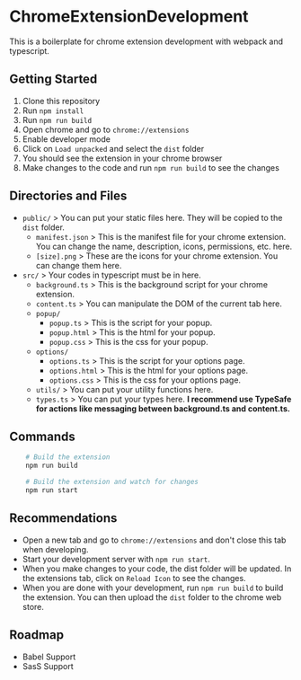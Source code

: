# ChromeExtensionDevelopment

This is a boilerplate for chrome extension development with webpack and typescript.

## Getting Started

1. Clone this repository
2. Run `npm install`
3. Run `npm run build`
4. Open chrome and go to `chrome://extensions`
5. Enable developer mode
6. Click on `Load unpacked` and select the `dist` folder
7. You should see the extension in your chrome browser
8. Make changes to the code and run `npm run build` to see the changes

## Directories and Files

- `public/` > You can put your static files here. They will be copied to the `dist` folder.
  - `manifest.json` > This is the manifest file for your chrome extension. You can change the name, description,
    icons, permissions, etc. here.
  - `[size].png` > These are the icons for your chrome extension. You can change them here.
- `src/` > Your codes in typescript must be in here.
  - `background.ts` > This is the background script for your chrome extension.
  - `content.ts` > You can manipulate the DOM of the current tab here.
  - `popup/`
    - `popup.ts` > This is the script for your popup.
    - `popup.html` > This is the html for your popup.
    - `popup.css` > This is the css for your popup.
  - `options/`
    - `options.ts` > This is the script for your options page.
    - `options.html` > This is the html for your options page.
    - `options.css` > This is the css for your options page.
  - `utils/` > You can put your utility functions here.
  - `types.ts` > You can put your types here. **I recommend use TypeSafe for actions like messaging between
    background.ts and content.ts.**

## Commands

```bash
    # Build the extension
    npm run build

    # Build the extension and watch for changes
    npm run start
```

## Recommendations

- Open a new tab and go to `chrome://extensions` and don't close this tab when developing.
- Start your development server with `npm run start`.
- When you make changes to your code, the dist folder will be updated. In the extensions tab, click on `Reload Icon` to
  see the changes.
- When you are done with your development, run `npm run build` to build the extension. You can then upload the `dist`
  folder to the chrome web store.

## Roadmap
- Babel Support
- SasS Support
